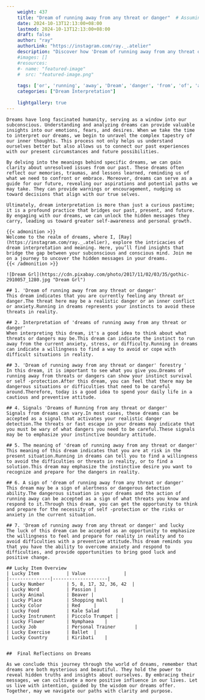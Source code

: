 ```yaml
---
    weight: 437
    title: "Dream of running away from any threat or danger"  # Assuming 'title' column exists
    date: 2024-10-13T12:13:00+08:00
    lastmod: 2024-10-13T12:13:00+08:00
    draft: false
    author: "ray"
    authorLink: "https://instagram.com/ray._.atelier"
    description: "Discover how 'Dream of running away from any threat or danger' can interpret your future and uncover its significant meanings in your life."
    #images: []
    #resources:
    #- name: "featured-image"
    #  src: "featured-image.png"
    
    tags: ['or', 'running', 'away', 'Dream', 'danger', 'from', 'of', 'any', 'threat']
    categories: ["Dream Interpretation"]
    
    lightgallery: true
---
```

    
    Dreams have long fascinated humanity, serving as a window into our subconscious. Understanding and analyzing dreams can provide valuable insights into our emotions, fears, and desires. When we take the time to interpret our dreams, we begin to unravel the complex tapestry of our inner thoughts. This process not only helps us understand ourselves better but also allows us to connect our past experiences with our present circumstances and future possibilities.
    
    By delving into the meanings behind specific dreams, we can gain clarity about unresolved issues from our past. These dreams often reflect our memories, traumas, and lessons learned, reminding us of what we need to confront or embrace. Moreover, dreams can serve as a guide for our future, revealing our aspirations and potential paths we may take. They can provide warnings or encouragement, nudging us toward decisions that align with our true selves.
    
    Ultimately, dream interpretation is more than just a curious pastime; it is a profound practice that bridges our past, present, and future. By engaging with our dreams, we can unlock the hidden messages they carry, leading us toward greater self-awareness and personal growth.
    
    {{< admonition >}}
    Welcome to the realm of dreams, where I, [Ray](https://instagram.com/ray._.atelier), explore the intricacies of dream interpretation and meaning. Here, you’ll find insights that bridge the gap between your subconscious and conscious mind. Join me on a journey to uncover the hidden messages in your dreams.
    {{< /admonition >}}
    
    ![Dream Grl](https://cdn.pixabay.com/photo/2017/11/02/03/35/gothic-2910057_1280.jpg "Dream Grl")
    
    ## 1. 'Dream of running away from any threat or danger'
    This dream indicates that you are currently feeling any threat or danger.The threat here may be a realistic danger or an inner conflict or anxiety.Running in dreams represents your instincts to avoid these threats in reality.
    
    ## 2. Interpretation of 'dreams of running away from any threat or danger'
    When interpreting this dream, it's a good idea to think about what threats or dangers may be.This dream can indicate the instinct to run away from the current anxiety, stress, or difficulty.Running in dreams can indicate a willingness to find a way to avoid or cope with difficult situations in reality.
    
    ## 3. 'Dream of running away from any threat or danger' forestry '
    In this dream, it is important to see what you give you.Dreams of running away from threats or dangers can show your instinct survival or self -protection.After this dream, you can feel that there may be dangerous situations or difficulties that need to be careful around.Therefore, today is a good idea to spend your daily life in a cautious and preventive attitude.
    
    ## 4. Signals 'Dreams of Running from any threat or danger'
    Signals from dreams can vary.In most cases, these dreams can be accepted as a signal that activates your realistic danger detection.The threats or fast escape in your dreams may indicate that you must be wary of what dangers you need to be careful.These signals may be to emphasize your instinctive boundary attitude.
    
    ## 5. The meaning of 'dream of running away from any threat or danger'
    This meaning of this dream indicates that you are at risk in the present situation.Running in dreams can tell you to find a willingness to avoid the difficulties or threats in reality, or to find a solution.This dream may emphasize the instinctive desire you want to recognize and prepare for the dangers in reality.
    
    ## 6. A sign of 'dream of running away from any threat or danger'
    This dream may be a sign of alertness or dangerous detection ability.The dangerous situation in your dreams and the action of running away can be accepted as a sign of what threats you know and respond to it.Through this dream, you can get the opportunity to think and prepare for the necessity of self -protection or the risks or anxiety in the current situation.
    
    ## 7. 'Dream of running away from any threat or danger' and lucky
    The luck of this dream can be accepted as an opportunity to emphasize the willingness to feel and prepare for reality in reality and to avoid difficulties with a preventive attitude.This dream reminds you that you have the ability to overcome anxiety and respond to difficulties, and provide opportunities to bring good luck and positive change.
    
    ## Lucky Item Overview
    | Lucky Item          | Value              |
    |---------------|--------------------|
    | Lucky Number        | 5, 8, 17, 32, 36, 42  |
    | Lucky Word          | Passion |
    | Lucky Animal        | Beaver |
    | Lucky Place         | Shopping mall     |
    | Lucky Color         | Red     |
    | Lucky Food          | Kale Salad      |
    | Lucky Instrument    | Piccolo Trumpet |
    | Lucky Flower        | Nymphaea    |
    | Lucky Job           | Personal Trainer       |
    | Lucky Exercise      | Ballet  |
    | Lucky Country       | Kiribati    |
    
    
    ##  Final Reflections on Dreams
    
    As we conclude this journey through the world of dreams, remember that dreams are both mysterious and beautiful. They hold the power to reveal hidden truths and insights about ourselves. By embracing their messages, we can cultivate a more positive influence in our lives. Let us live with intention, guided by the wisdom our dreams offer. Together, may we navigate our paths with clarity and purpose.
    